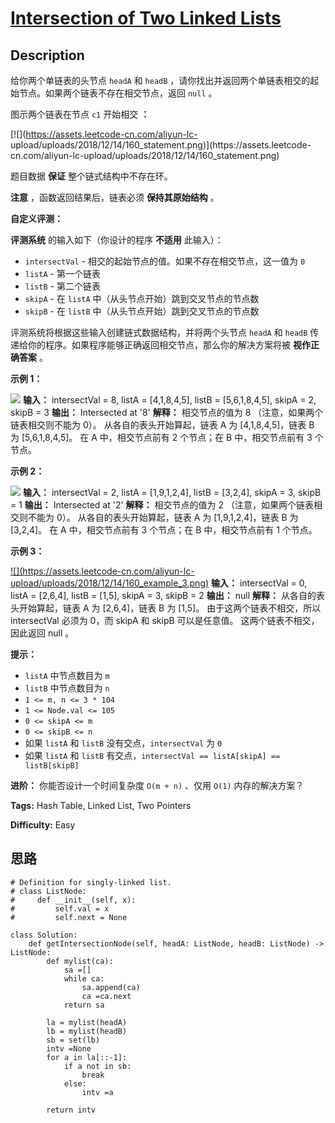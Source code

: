 # [Intersection of Two Linked Lists][title]

## Description

给你两个单链表的头节点 `headA` 和 `headB` ，请你找出并返回两个单链表相交的起始节点。如果两个链表不存在相交节点，返回 `null` 。

图示两个链表在节点 `c1` 开始相交 **：**

[![](https://assets.leetcode-cn.com/aliyun-lc-
upload/uploads/2018/12/14/160_statement.png)](https://assets.leetcode-
cn.com/aliyun-lc-upload/uploads/2018/12/14/160_statement.png)

题目数据 **保证** 整个链式结构中不存在环。

**注意** ，函数返回结果后，链表必须 **保持其原始结构** 。

**自定义评测：**

**评测系统** 的输入如下（你设计的程序 **不适用** 此输入）：

  * `intersectVal` \- 相交的起始节点的值。如果不存在相交节点，这一值为 `0`
  * `listA` \- 第一个链表
  * `listB` \- 第二个链表
  * `skipA` \- 在 `listA` 中（从头节点开始）跳到交叉节点的节点数
  * `skipB` \- 在 `listB` 中（从头节点开始）跳到交叉节点的节点数

评测系统将根据这些输入创建链式数据结构，并将两个头节点 `headA` 和 `headB`
传递给你的程序。如果程序能够正确返回相交节点，那么你的解决方案将被 **视作正确答案** 。



**示例 1：**

[![](https://assets.leetcode.com/uploads/2021/03/05/160_example_1_1.png)](https://assets.leetcode.com/uploads/2018/12/13/160_example_1.png)
            **输入：** intersectVal = 8, listA = [4,1,8,4,5], listB = [5,6,1,8,4,5], skipA = 2, skipB = 3    **输出：** Intersected at '8'    **解释：** 相交节点的值为 8 （注意，如果两个链表相交则不能为 0）。    从各自的表头开始算起，链表 A 为 [4,1,8,4,5]，链表 B 为 [5,6,1,8,4,5]。    在 A 中，相交节点前有 2 个节点；在 B 中，相交节点前有 3 个节点。    

**示例  2：**

[![](https://assets.leetcode.com/uploads/2021/03/05/160_example_2.png)](https://assets.leetcode.com/uploads/2018/12/13/160_example_2.png)
            **输入：** intersectVal = 2, listA = [1,9,1,2,4], listB = [3,2,4], skipA = 3, skipB = 1    **输出：** Intersected at '2'    **解释：** 相交节点的值为 2 （注意，如果两个链表相交则不能为 0）。    从各自的表头开始算起，链表 A 为 [1,9,1,2,4]，链表 B 为 [3,2,4]。    在 A 中，相交节点前有 3 个节点；在 B 中，相交节点前有 1 个节点。    

**示例  3：**

[![](https://assets.leetcode-cn.com/aliyun-lc-
upload/uploads/2018/12/14/160_example_3.png)](https://assets.leetcode.com/uploads/2018/12/13/160_example_3.png)
            **输入：** intersectVal = 0, listA = [2,6,4], listB = [1,5], skipA = 3, skipB = 2    **输出：** null    **解释：** 从各自的表头开始算起，链表 A 为 [2,6,4]，链表 B 为 [1,5]。    由于这两个链表不相交，所以 intersectVal 必须为 0，而 skipA 和 skipB 可以是任意值。    这两个链表不相交，因此返回 null 。    



**提示：**

  * `listA` 中节点数目为 `m`
  * `listB` 中节点数目为 `n`
  * `1 <= m, n <= 3 * 104`
  * `1 <= Node.val <= 105`
  * `0 <= skipA <= m`
  * `0 <= skipB <= n`
  * 如果 `listA` 和 `listB` 没有交点，`intersectVal` 为 `0`
  * 如果 `listA` 和 `listB` 有交点，`intersectVal == listA[skipA] == listB[skipB]`



**进阶：** 你能否设计一个时间复杂度 `O(m + n)` 、仅用 `O(1)` 内存的解决方案？


**Tags:** Hash Table, Linked List, Two Pointers

**Difficulty:** Easy

## 思路

``` python3
# Definition for singly-linked list.
# class ListNode:
#     def __init__(self, x):
#         self.val = x
#         self.next = None

class Solution:
    def getIntersectionNode(self, headA: ListNode, headB: ListNode) -> ListNode:
        def mylist(ca):
            sa =[]
            while ca:
                sa.append(ca)
                ca =ca.next
            return sa

        la = mylist(headA)
        lb = mylist(headB)
        sb = set(lb)
        intv =None
        for a in la[::-1]:
            if a not in sb: 
                break
            else:
                intv =a

        return intv
```

[title]: https://leetcode-cn.com/problems/intersection-of-two-linked-lists
